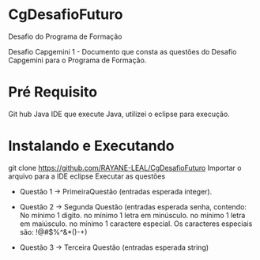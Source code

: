# CgDesafioFuturo
Desafio do Programa de Formação

Desafio Capgemini
1 - Documento que consta as questões do Desafio Capgemini para o Programa de Formação.

# Pré Requisito
Git hub 
Java
IDE que execute Java, utilizei o eclipse para execução.

# Instalando e Executando

git clone https://github.com/RAYANE-LEAL/CgDesafioFuturo
Importar o arquivo para a IDE eclipse
Executar as questões
 - Questão 1 -> PrimeiraQuestão (entradas esperada integer).
 - Questão 2 -> Segunda Questão (entradas esperada senha, contendo:
                                No mínimo 1 digito.
                                no mínimo 1 letra em minúsculo.
                                no mínimo 1 letra em maiúsculo.
                                no mínimo 1 caractere especial. Os caracteres especiais são: !@#$%^&*()-+)
                                
 - Questão 3 -> Terceira Questão (entradas esperada string)
